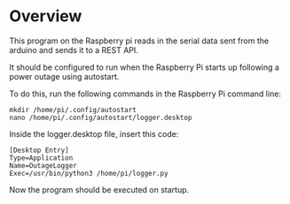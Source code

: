 # Overview

This program on the Raspberry pi reads in the serial data sent from the arduino and sends it to a REST API. 


It should be configured to run when the Raspberry Pi starts up following a power outage using autostart.


To do this, run the following commands in the Raspberry Pi command line:

```
mkdir /home/pi/.config/autostart
nano /home/pi/.config/autostart/logger.desktop
```
Inside the logger.desktop file, insert this code:
```
[Desktop Entry]
Type=Application
Name=OutageLogger
Exec=/usr/bin/python3 /home/pi/logger.py
```
Now the program should be executed on startup.
